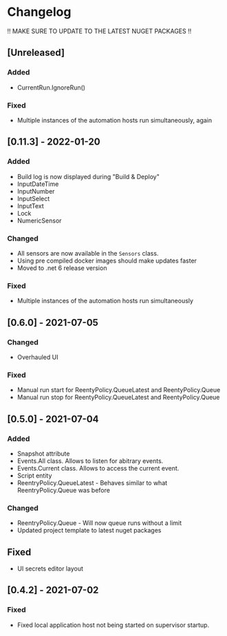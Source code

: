 # Changelog

!! MAKE SURE TO UPDATE TO THE LATEST NUGET PACKAGES !! 

## [Unreleased]

### Added
- CurrentRun.IgnoreRun()
### Fixed
- Multiple instances of the automation hosts run simultaneously, again 

## [0.11.3] - 2022-01-20

### Added
- Build log is now displayed during "Build & Deploy"
- InputDateTime
- InputNumber
- InputSelect
- InputText
- Lock
- NumericSensor

### Changed
- All sensors are now available in the `Sensors` class.
- Using pre compiled docker images should make updates faster
- Moved to .net 6 release version

### Fixed
- Multiple instances of the automation hosts run simultaneously

## [0.6.0] - 2021-07-05
### Changed
- Overhauled UI

### Fixed
- Manual run start for ReentyPolicy.QueueLatest and ReentyPolicy.Queue
- Manual run stop for ReentyPolicy.QueueLatest and ReentyPolicy.Queue

## [0.5.0] - 2021-07-04
### Added
- Snapshot attribute
- Events.All class. Allows to listen for abitrary events.
- Events.Current class. Allows to access the current event.
- Script entity
- ReentryPolicy.QueueLatest - Behaves similar to what ReentryPolicy.Queue was before

### Changed
- ReentryPolicy.Queue - Will now queue runs without a limit
- Updated project template to latest nuget packages

## Fixed
- UI secrets editor layout

## [0.4.2] - 2021-07-02
### Fixed
- Fixed local application host not being started on supervisor startup.
